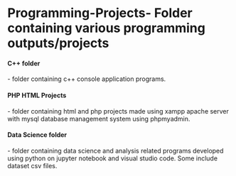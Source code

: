 # Programming-Projects- Folder containing various programming outputs/projects
<h4>C++ folder</h4> <p>- folder containing c++ console application programs.</p>
<h4>PHP HTML Projects</h4> <p>- folder containing html and php projects made using xampp apache server with mysql database management system using phpmyadmin.</p>
<h4>Data Science folder</h4> <p>- folder containing data science and analysis related programs developed using python on jupyter notebook and visual studio code. Some include dataset csv files.</p>
